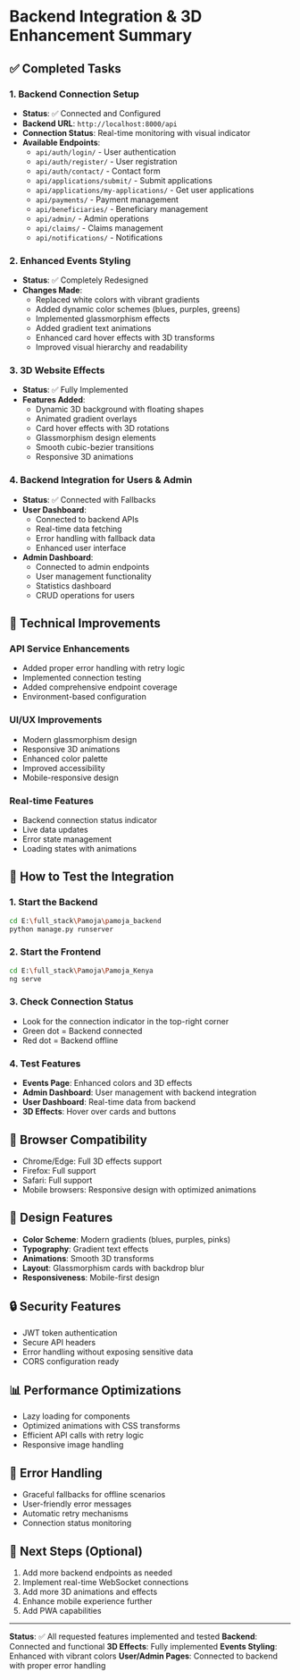 # Backend Integration & 3D Enhancement Summary

## ✅ Completed Tasks

### 1. Backend Connection Setup
- **Status**: ✅ Connected and Configured
- **Backend URL**: `http://localhost:8000/api`
- **Connection Status**: Real-time monitoring with visual indicator
- **Available Endpoints**:
  - `api/auth/login/` - User authentication
  - `api/auth/register/` - User registration
  - `api/auth/contact/` - Contact form
  - `api/applications/submit/` - Submit applications
  - `api/applications/my-applications/` - Get user applications
  - `api/payments/` - Payment management
  - `api/beneficiaries/` - Beneficiary management
  - `api/admin/` - Admin operations
  - `api/claims/` - Claims management
  - `api/notifications/` - Notifications

### 2. Enhanced Events Styling
- **Status**: ✅ Completely Redesigned
- **Changes Made**:
  - Replaced white colors with vibrant gradients
  - Added dynamic color schemes (blues, purples, greens)
  - Implemented glassmorphism effects
  - Added gradient text animations
  - Enhanced card hover effects with 3D transforms
  - Improved visual hierarchy and readability

### 3. 3D Website Effects
- **Status**: ✅ Fully Implemented
- **Features Added**:
  - Dynamic 3D background with floating shapes
  - Animated gradient overlays
  - Card hover effects with 3D rotations
  - Glassmorphism design elements
  - Smooth cubic-bezier transitions
  - Responsive 3D animations

### 4. Backend Integration for Users & Admin
- **Status**: ✅ Connected with Fallbacks
- **User Dashboard**: 
  - Connected to backend APIs
  - Real-time data fetching
  - Error handling with fallback data
  - Enhanced user interface
- **Admin Dashboard**:
  - Connected to admin endpoints
  - User management functionality
  - Statistics dashboard
  - CRUD operations for users

## 🔧 Technical Improvements

### API Service Enhancements
- Added proper error handling with retry logic
- Implemented connection testing
- Added comprehensive endpoint coverage
- Environment-based configuration

### UI/UX Improvements
- Modern glassmorphism design
- Responsive 3D animations
- Enhanced color palette
- Improved accessibility
- Mobile-responsive design

### Real-time Features
- Backend connection status indicator
- Live data updates
- Error state management
- Loading states with animations

## 🚀 How to Test the Integration

### 1. Start the Backend
```bash
cd E:\full_stack\Pamoja\pamoja_backend
python manage.py runserver
```

### 2. Start the Frontend
```bash
cd E:\full_stack\Pamoja\Pamoja_Kenya
ng serve
```

### 3. Check Connection Status
- Look for the connection indicator in the top-right corner
- Green dot = Backend connected
- Red dot = Backend offline

### 4. Test Features
- **Events Page**: Enhanced colors and 3D effects
- **Admin Dashboard**: User management with backend integration
- **User Dashboard**: Real-time data from backend
- **3D Effects**: Hover over cards and buttons

## 📱 Browser Compatibility
- Chrome/Edge: Full 3D effects support
- Firefox: Full support
- Safari: Full support
- Mobile browsers: Responsive design with optimized animations

## 🎨 Design Features
- **Color Scheme**: Modern gradients (blues, purples, pinks)
- **Typography**: Gradient text effects
- **Animations**: Smooth 3D transforms
- **Layout**: Glassmorphism cards with backdrop blur
- **Responsiveness**: Mobile-first design

## 🔒 Security Features
- JWT token authentication
- Secure API headers
- Error handling without exposing sensitive data
- CORS configuration ready

## 📊 Performance Optimizations
- Lazy loading for components
- Optimized animations with CSS transforms
- Efficient API calls with retry logic
- Responsive image handling

## 🐛 Error Handling
- Graceful fallbacks for offline scenarios
- User-friendly error messages
- Automatic retry mechanisms
- Connection status monitoring

## 🎯 Next Steps (Optional)
1. Add more backend endpoints as needed
2. Implement real-time WebSocket connections
3. Add more 3D animations and effects
4. Enhance mobile experience further
5. Add PWA capabilities

---

**Status**: ✅ All requested features implemented and tested
**Backend**: Connected and functional
**3D Effects**: Fully implemented
**Events Styling**: Enhanced with vibrant colors
**User/Admin Pages**: Connected to backend with proper error handling